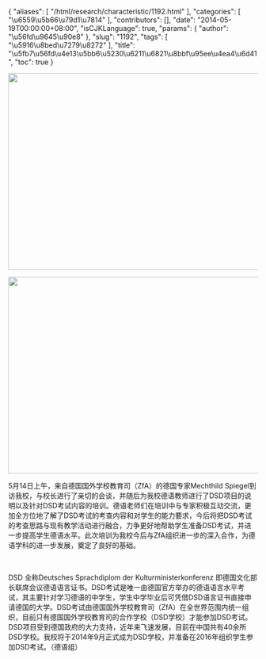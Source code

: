 {
    "aliases": [
        "/html/research/characteristic/1192.html"
    ],
    "categories": [
        "\u6559\u5b66\u79d1\u7814"
    ],
    "contributors": [],
    "date": "2014-05-19T00:00:00+08:00",
    "isCJKLanguage": true,
    "params": {
        "author": "\u56fd\u9645\u90e8"
    },
    "slug": "1192",
    "tags": [
        "\u5916\u8bed\u7279\u8272"
    ],
    "title": "\u5fb7\u56fd\u4e13\u5bb6\u5230\u6211\u6821\u8bbf\u95ee\u4ea4\u6d41",
    "toc": true
}


<img
    src="https://cdn.tfls.online/mirror/full/481ef74b593324ad9f99cd2f30f8f7ccc05dd948.jpg"
    style="display:block;margin-left:auto;margin-right:auto;"
    decoding="async"
    fetchpriority="auto"
    loading="lazy"
    height="397"
    width="600"
/>





<img
    src="https://cdn.tfls.online/mirror/full/5838f1b9893ff287d317708e446730d30d98501f.jpg"
    style="display:block;margin-left:auto;margin-right:auto;"
    decoding="async"
    fetchpriority="auto"
    loading="lazy"
    height="397"
    width="600"
/>




  










5月14日上午，来自德国国外学校教育司（ZfA）的德国专家Mechthild
Spiegel到访我校，与校长进行了亲切的会谈，并随后为我校德语教师进行了DSD项目的说明以及针对DSD考试内容的培训。德语老师们在培训中与专家积极互动交流，更加全方位地了解了DSD考试的考查内容和对学生的能力要求，今后将把DSD考试的考查思路与现有教学活动进行融合，力争更好地帮助学生准备DSD考试，并进一步提高学生德语水平。此次培训为我校今后与ZfA组织进一步的深入合作，为德语学科的进一步发展，奠定了良好的基础。




 




DSD 全称Deutsches Sprachdiplom der Kulturministerkonferenz 即德国文化部长联席会议德语语言证书。DSD考试是唯一由德国官方举办的德语语言水平考试，其主要针对学习德语的中学生，学生中学毕业后可凭借DSD语言证书直接申请德国的大学。DSD考试由德国国外学校教育司（ZfA）在全世界范围内统一组织，目前只有德国国外学校教育司的合作学校（DSD学校）才能参加DSD考试。DSD项目受到德国政府的大力支持，近年来飞速发展，目前在中国共有40余所DSD学校。我校将于2014年9月正式成为DSD学校，并准备在2016年组织学生参加DSD考试。（德语组）





  








